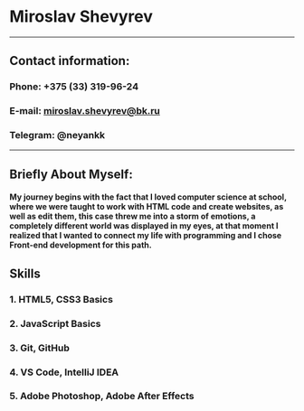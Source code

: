 # **Miroslav Shevyrev**
---
## **Contact information**:

### **Phone**: +375 (33) 319-96-24
### **E-mail**: miroslav.shevyrev@bk.ru
### **Telegram**: @neyankk

---

## **Briefly About Myself**:

#### My journey begins with the fact that I loved computer science at school, where we were taught to work with HTML code and create websites, as well as edit them, this case threw me into a storm of emotions, a completely different world was displayed in my eyes, at that moment I realized that I wanted to connect my life with programming and I chose Front-end development for this path.

## Skills

### 1. HTML5, CSS3 Basics
### 2. JavaScript Basics
### 3. Git, GitHub
### 4. VS Code, IntelliJ IDEA
### 5. Adobe Photoshop, Adobe After Effects